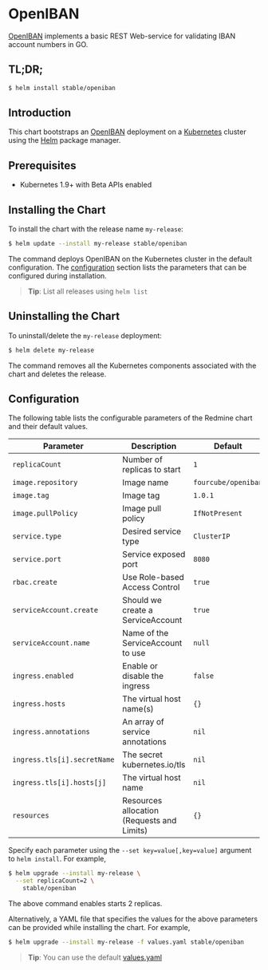 # OpenIBAN

[OpenIBAN](https://github.com/fourcube/goiban-service) implements a basic REST Web-service for validating IBAN account numbers in GO.

## TL;DR;

```bash
$ helm install stable/openiban
```

## Introduction

This chart bootstraps an [OpenIBAN](https://github.com/fourcube/goiban-service) deployment on a [Kubernetes](http://kubernetes.io) cluster using the [Helm](https://helm.sh) package manager.

## Prerequisites

- Kubernetes 1.9+ with Beta APIs enabled

## Installing the Chart

To install the chart with the release name `my-release`:

```bash
$ helm update --install my-release stable/openiban
```

The command deploys OpenIBAN on the Kubernetes cluster in the default configuration. The [configuration](#configuration) section lists the parameters that can be configured during installation.

> **Tip**: List all releases using `helm list`

## Uninstalling the Chart

To uninstall/delete the `my-release` deployment:

```bash
$ helm delete my-release
```

The command removes all the Kubernetes components associated with the chart and deletes the release.

## Configuration

The following table lists the configurable parameters of the Redmine chart and their default values.

|            Parameter              |              Description                 |                          Default                        | 
| --------------------------------- | ---------------------------------------- | ------------------------------------------------------- |
| `replicaCount`                    | Number of replicas to start              | `1`                                                     |
| `image.repository`                | Image name        	               | `fourcube/openiban`                                     |
| `image.tag`                       | Image tag		                       | `1.0.1`                                                 |
| `image.pullPolicy`                | Image pull policy                        | `IfNotPresent`                                          |
| `service.type`                    | Desired service type                                | `ClusterIP`               |
| `service.port`                    | Service exposed port                               | `8080`                    |
| `rbac.create` 		            | Use Role-based Access Control		  | `true`	      |
| `serviceAccount.create`	         | Should we create a ServiceAccount	          | `true`	      |
| `serviceAccount.name`		         | Name of the ServiceAccount to use           | `null`		      |
| `ingress.enabled`                 | Enable or disable the ingress            | `false`                                                 |
| `ingress.hosts`                   | The virtual host name(s)                 | `{}`                                 |
| `ingress.annotations`             | An array of service annotations          | `nil`                                                   |
| `ingress.tls[i].secretName`       | The secret kubernetes.io/tls             | `nil`                                                   |
| `ingress.tls[i].hosts[j]`         | The virtual host name                    | `nil`                                                   |
| `resources`                       | Resources allocation (Requests and Limits) | `{}` |

Specify each parameter using the `--set key=value[,key=value]` argument to `helm install`. For example,

```bash
$ helm upgrade --install my-release \
  --set replicaCount=2 \
    stable/openiban
```

The above command enables starts 2 replicas.

Alternatively, a YAML file that specifies the values for the above parameters can be provided while installing the chart. For example,

```bash
$ helm upgrade --install my-release -f values.yaml stable/openiban
```

> **Tip**: You can use the default [values.yaml](values.yaml)
